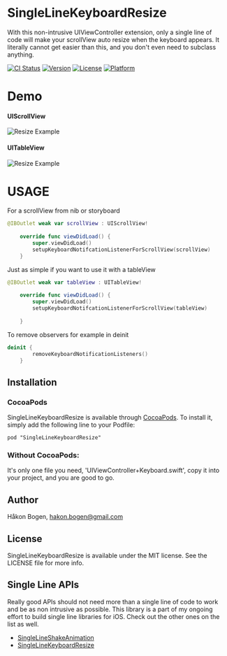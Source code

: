 # SingleLineKeyboardResize
With this non-intrusive UIViewController extension, only a single line of code will make your scrollView auto resize when the keyboard appears. It literally cannot get easier than this, and you don't even need to subclass anything.

[![CI Status](http://img.shields.io/travis/Haaakon/SingleLineKeyboardResize.svg?style=flat)](https://travis-ci.org/haaakon/SingleLineKeyboardResize)
[![Version](https://img.shields.io/cocoapods/v/SingleLineKeyboardResize.svg?style=flat)](http://cocoadocs.org/docsets/SingleLineKeyboardResize)
[![License](https://img.shields.io/cocoapods/l/SingleLineKeyboardResize.svg?style=flat)](http://cocoadocs.org/docsets/SingleLineKeyboardResize)
[![Platform](https://img.shields.io/cocoapods/p/SingleLineKeyboardResize.svg?style=flat)](http://cocoadocs.org/docsets/SingleLineKeyboardResize)

Demo
=====
#### UIScrollView
![Resize Example](https://raw.githubusercontent.com/haaakon/SingleLineKeyboardResize/master/example2.gif)
#### UITableView
![Resize Example](https://raw.githubusercontent.com/haaakon/SingleLineKeyboardResize/master/example.gif)



USAGE
=====
For a scrollView from nib or storyboard
```swift
@IBOutlet weak var scrollView : UIScrollView!
    
    override func viewDidLoad() {
        super.viewDidLoad()
        setupKeyboardNotifcationListenerForScrollView(scrollView)
    }
```

Just as simple if you want to use it with a tableView
```Swift
@IBOutlet weak var tableView : UITableView!
    
    override func viewDidLoad() {
        super.viewDidLoad()
        setupKeyboardNotifcationListenerForScrollView(tableView)
        
    }
```

To remove observers for example in deinit
```Swift
deinit {
        removeKeyboardNotificationListeners()
    }
```

## Installation
### CocoaPods
SingleLineKeyboardResize is available through [CocoaPods](http://cocoapods.org). To install
it, simply add the following line to your Podfile:

    pod "SingleLineKeyboardResize"
### Without CocoaPods: 
It's only one file you need, 'UIViewController+Keyboard.swift', copy it into your project, and you are good to go.

## Author

Håkon Bogen, hakon.bogen@gmail.com

## License

SingleLineKeyboardResize is available under the MIT license. See the LICENSE file for more info.

## Single Line APIs
Really good APIs should not need more than a single line of code to work and be as non intrusive as possible. This library is a part of my ongoing effort to build single line libraries for iOS. Check out the other ones on the list as well.
- [SingleLineShakeAnimation](https://github.com/haaakon/SingleLineShakeAnimation)
- [SingleLineKeyboardResize](https://github.com/haaakon/SingleLineKeyboardResize)
